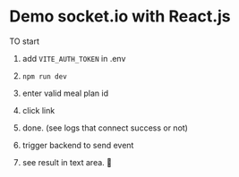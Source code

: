 # Demo socket.io with React.js

TO start 
1. add ```VITE_AUTH_TOKEN``` in .env

2. ```npm run dev```
3. enter valid meal plan id
4. click link
5. done. (see logs that connect success or not)
6. trigger backend to send event 
7. see result in text area. 🚀
